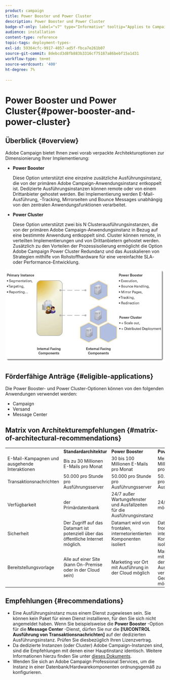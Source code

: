 ```yaml
---
product: campaign
title: Power Booster und Power Cluster
description: Power Booster und Power Cluster
badge-v7-only: label="v7" type="Informative" tooltip="Applies to Campaign Classic v7 only"
audience: installation
content-type: reference
topic-tags: deployment-types-
exl-id: 59364cfc-9917-4057-ad5f-fbca7e261b07
source-git-commit: 8debcd3d8fb883b3316cf75187a86bebf15a1d31
workflow-type: tm+mt
source-wordcount: '400'
ht-degree: 7%

---
```


# Power Booster und Power Cluster{#power-booster-and-power-cluster}



## Überblick {#overview}

Adobe Campaign bietet Ihnen zwei vorab verpackte Architekturoptionen zur Dimensionierung Ihrer Implementierung:

* **Power Booster**

   Diese Option unterstützt eine einzelne zusätzliche Ausführungsinstanz, die von der primären Adobe Campaign-Anwendungsinstanz entkoppelt ist. Dedizierte Ausführungsinstanzen können remote oder von einem Drittanbieter gehostet werden. Bei Implementierung werden E-Mail-Ausführung, -Tracking, Mirrorseiten und Bounce Messages unabhängig von den zentralen Anwendungsfunktionen verarbeitet.

* **Power Cluster**

   Diese Option unterstützt zwei bis N Clusterausführungsinstanzen, die von der primären Adobe Campaign-Anwendungsinstanz in Bezug auf eine bestimmte Anwendung entkoppelt sind. Cluster können remote, in verteilten Implementierungen und von Drittanbietern gehostet werden. Zusätzlich zu den Vorteilen der Prozessisolierung ermöglicht die Option Adobe Campaign Power Cluster Redundanz und das Ausskalieren von Strategien mithilfe von Rohstoffhardware für eine vereinfachte SLA- oder Performance-Entwicklung.

![](assets/architectural_options_diagram.png)

## Förderfähige Anträge {#eligible-applications}

Die Power Booster- und Power Cluster-Optionen können von den folgenden Anwendungen verwendet werden:

* Campaign
* Versand
* Message Center

## Matrix von Architekturempfehlungen {#matrix-of-architectural-recommendations}

<table> 
 <tbody> 
  <tr> 
   <td> </td> 
   <td> <strong>Standardarchitektur</strong><br /> </td> 
   <td> <strong>Power Booster</strong><br /> </td> 
   <td> <strong>Power Cluster</strong><br /> </td> 
  </tr> 
  <tr> 
   <td> E-Mail-Kampagnen und ausgehende Interaktionen<br /> </td> 
   <td> Bis zu 30 Millionen E-Mails pro Monat<br /> </td> 
   <td> 30 bis 100 Millionen E-Mails pro Monat<br /> </td> 
   <td> Mehr als 100 Millionen E-Mails pro Monat<br /> </td> 
  </tr> 
  <tr> 
   <td> Transaktionsnachrichten<br /> </td> 
   <td> 50.000 pro Stunde pro Ausführungsserver<br /> </td> 
   <td> 50.000 pro Stunde pro Ausführungsserver<br /> </td> 
   <td> 50.000 pro Stunde pro Ausführungsserver<br /> </td> 
  </tr> 
  <tr> 
   <td> Verfügbarkeit<br /> </td> 
   <td> der Primärdatenbank<br /> </td> 
   <td> 24/7 außer Wartungsfenster und Ausfallzeiten für die Ausführungsinstanz<br /> </td> 
   <td> 24/7/365 Service möglich<br /> </td> 
  </tr> 
  <tr> 
   <td> Sicherheit<br /> </td> 
   <td> Der Zugriff auf das Datamart ist potenziell über das öffentliche Internet möglich.<br /> </td> 
   <td> Datamart wird von frontalen, internetorientierten Komponenten isoliert<br /> </td> 
   <td> Datamart wird von frontalen, internetorientierten Komponenten isoliert<br /> </td> 
  </tr> 
  <tr> 
   <td> Bereitstellungsvorlage<br /> </td> 
   <td> Alle auf einer Site (kann On-Premise oder in der Cloud sein)<br /> </td> 
   <td> Marketing vor Ort mit Ausführung in der Cloud möglich<br /> </td> 
   <td> Marketing vor Ort mit Ausführung in der Cloud; Ausführung in verschiedenen Geografien möglich<br /> </td> 
  </tr> 
 </tbody> 
</table>

## Empfehlungen {#recommendations}

* Eine Ausführungsinstanz muss einem Dienst zugewiesen sein. Sie können kein Paket für einen Dienst installieren, für den Sie sich nicht angemeldet haben. Wenn Sie beispielsweise die **Power Booster** -Option für die **Message Center** -Dienst, dürfen Sie nur die **[!UICONTROL Ausführung von Transaktionsnachrichten]** auf der dedizierten Ausführungsinstanz. Prüfen Sie diesbezüglich Ihren Lizenzvertrag.
* Da dedizierte Instanzen (oder Cluster) Adobe Campaign-Instanzen sind, sind die Empfehlungen mit denen einer Hauptinstanz identisch. Weitere Informationen hierzu finden Sie unter [dieses Dokuments](../../production/using/foreword.md).
* Wenden Sie sich an Adobe Campaign Professional Services, um die Instanz in einer Datenbank/Hardwarekomponenten ordnungsgemäß zu konfigurieren.
